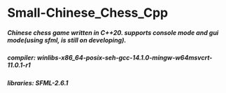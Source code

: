 # Small-Chinese_Chess_Cpp
##### Chinese chess game written in C++20. supports console mode and gui mode(using sfml, is still on developing).
##### compiler: winlibs-x86_64-posix-seh-gcc-14.1.0-mingw-w64msvcrt-11.0.1-r1
##### libraries: SFML-2.6.1

